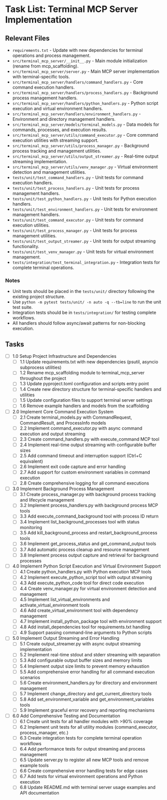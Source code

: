 # Task List: Terminal MCP Server Implementation

## Relevant Files

- `requirements.txt` - Update with new dependencies for terminal operations and process management.
- `src/terminal_mcp_server/__init__.py` - Main module initialization (rename from mcp_scaffolding).
- `src/terminal_mcp_server/server.py` - Main MCP server implementation with terminal-specific tools.
- `src/terminal_mcp_server/handlers/command_handlers.py` - Core command execution handlers.
- `src/terminal_mcp_server/handlers/process_handlers.py` - Background process management handlers.
- `src/terminal_mcp_server/handlers/python_handlers.py` - Python script execution and virtual environment handlers.
- `src/terminal_mcp_server/handlers/environment_handlers.py` - Environment and directory management handlers.
- `src/terminal_mcp_server/models/terminal_models.py` - Data models for commands, processes, and execution results.
- `src/terminal_mcp_server/utils/command_executor.py` - Core command execution utilities with streaming support.
- `src/terminal_mcp_server/utils/process_manager.py` - Background process tracking and management utilities.
- `src/terminal_mcp_server/utils/output_streamer.py` - Real-time output streaming implementation.
- `src/terminal_mcp_server/utils/venv_manager.py` - Virtual environment detection and management utilities.
- `tests/unit/test_command_handlers.py` - Unit tests for command execution handlers.
- `tests/unit/test_process_handlers.py` - Unit tests for process management handlers.
- `tests/unit/test_python_handlers.py` - Unit tests for Python execution handlers.
- `tests/unit/test_environment_handlers.py` - Unit tests for environment management handlers.
- `tests/unit/test_command_executor.py` - Unit tests for command execution utilities.
- `tests/unit/test_process_manager.py` - Unit tests for process management utilities.
- `tests/unit/test_output_streamer.py` - Unit tests for output streaming functionality.
- `tests/unit/test_venv_manager.py` - Unit tests for virtual environment management.
- `tests/integration/test_terminal_integration.py` - Integration tests for complete terminal operations.

### Notes

- Unit tests should be placed in the `tests/unit/` directory following the existing project structure.
- Use `python -m pytest tests/unit/ -n auto -q --tb=line` to run the unit test suite.
- Integration tests should be in `tests/integration/` for testing complete workflows.
- All handlers should follow async/await patterns for non-blocking execution.

## Tasks

- [ ] 1.0 Setup Project Infrastructure and Dependencies
  - [ ] 1.1 Update requirements.txt with new dependencies (psutil, asyncio subprocess utilities)
  - [ ] 1.2 Rename mcp_scaffolding module to terminal_mcp_server throughout the project
  - [ ] 1.3 Update pyproject.toml configuration and scripts entry point
  - [ ] 1.4 Create new directory structure for terminal-specific handlers and utilities
  - [ ] 1.5 Update configuration files to support terminal server settings
  - [ ] 1.6 Remove example handlers and models from the scaffolding

- [ ] 2.0 Implement Core Command Execution System
  - [ ] 2.1 Create terminal_models.py with CommandRequest, CommandResult, and ProcessInfo models
  - [ ] 2.2 Implement command_executor.py with async command execution and output streaming
  - [ ] 2.3 Create command_handlers.py with execute_command MCP tool
  - [ ] 2.4 Implement real-time output streaming with configurable buffer sizes
  - [ ] 2.5 Add command timeout and interruption support (Ctrl+C equivalent)
  - [ ] 2.6 Implement exit code capture and error handling
  - [ ] 2.7 Add support for custom environment variables in command execution
  - [ ] 2.8 Create comprehensive logging for all command executions

- [ ] 3.0 Implement Background Process Management
  - [ ] 3.1 Create process_manager.py with background process tracking and lifecycle management
  - [ ] 3.2 Implement process_handlers.py with background process MCP tools
  - [ ] 3.3 Add execute_command_background tool with process ID return
  - [ ] 3.4 Implement list_background_processes tool with status monitoring
  - [ ] 3.5 Add kill_background_process and restart_background_process tools
  - [ ] 3.6 Implement get_process_status and get_command_output tools
  - [ ] 3.7 Add automatic process cleanup and resource management
  - [ ] 3.8 Implement process output capture and retrieval for background processes

- [ ] 4.0 Implement Python Script Execution and Virtual Environment Support
  - [ ] 4.1 Create python_handlers.py with Python execution MCP tools
  - [ ] 4.2 Implement execute_python_script tool with output streaming
  - [ ] 4.3 Add execute_python_code tool for direct code execution
  - [ ] 4.4 Create venv_manager.py for virtual environment detection and management
  - [ ] 4.5 Implement list_virtual_environments and activate_virtual_environment tools
  - [ ] 4.6 Add create_virtual_environment tool with dependency management
  - [ ] 4.7 Implement install_python_package tool with environment support
  - [ ] 4.8 Add install_dependencies tool for requirements.txt handling
  - [ ] 4.9 Support passing command-line arguments to Python scripts

- [ ] 5.0 Implement Output Streaming and Error Handling
  - [ ] 5.1 Create output_streamer.py with async output streaming implementation
  - [ ] 5.2 Implement real-time stdout and stderr streaming with separation
  - [ ] 5.3 Add configurable output buffer sizes and memory limits
  - [ ] 5.4 Implement output size limits to prevent memory exhaustion
  - [ ] 5.5 Add comprehensive error handling for all command execution scenarios
  - [ ] 5.6 Create environment_handlers.py for directory and environment management
  - [ ] 5.7 Implement change_directory and get_current_directory tools
  - [ ] 5.8 Add set_environment_variable and get_environment_variables tools
  - [ ] 5.9 Implement graceful error recovery and reporting mechanisms

- [ ] 6.0 Add Comprehensive Testing and Documentation
  - [ ] 6.1 Create unit tests for all handler modules with >90% coverage
  - [ ] 6.2 Implement unit tests for all utility modules (command_executor, process_manager, etc.)
  - [ ] 6.3 Create integration tests for complete terminal operation workflows
  - [ ] 6.4 Add performance tests for output streaming and process management
  - [ ] 6.5 Update server.py to register all new MCP tools and remove example tools
  - [ ] 6.6 Create comprehensive error handling tests for edge cases
  - [ ] 6.7 Add tests for virtual environment operations and Python execution
  - [ ] 6.8 Update README.md with terminal server usage examples and API documentation